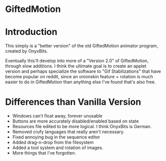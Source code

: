 GiftedMotion
============

Introduction
============

This simply is a "better version" of the old GiftedMotion animator program, created by OnyxBits. 

Eventually this'll develop into more of a "Version 2.0" of GiftedMotion, through slow additions. I think the ultimate goal is to create an applet version and perhaps specialize the software to "Gif Stabilizations" that have become popular on reddit, since an onionskin feature + rotation is much easier to do in GiftedMotion than anything else I've found that's also free.

Differences than Vanilla Version
=================

* Windows can't float away, forever unusable
* Buttons are more accurately disabled/enabled based on state
* Resources file edited to be more logical. I think OnyxBits is German.
* Removed crufy languages that really aren't necessary.
* Fixed annoying bug in the sequence editor
* Added drag-n-drop from the filesystem
* Added a tool system and rotation of images.
* More things that I've forgotten.
